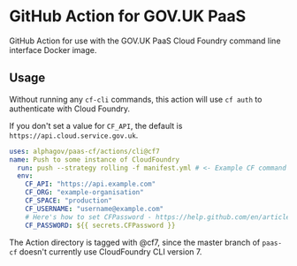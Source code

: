 # GitHub Action for GOV.UK PaaS

GitHub Action for use with the GOV.UK PaaS Cloud Foundry command line interface Docker image.

## Usage

Without running any `cf-cli` commands, this action will use `cf auth` to authenticate with Cloud Foundry.

If you don't set a value for `CF_API`, the default is `https://api.cloud.service.gov.uk`.

```yaml
uses: alphagov/paas-cf/actions/cli@cf7
name: Push to some instance of CloudFoundry  
  run: push --strategy rolling -f manifest.yml # <- Example CF command
  env:
    CF_API: "https://api.example.com"
    CF_ORG: "example-organisation"
    CF_SPACE: "production"
    CF_USERNAME: "username@example.com"
    # Here's how to set CFPassword - https://help.github.com/en/articles/virtual-environments-for-github-actions#creating-and-using-secrets-encrypted-variables
    CF_PASSWORD: ${{ secrets.CFPassword }}
```

The Action directory is tagged with @cf7, since the master branch of `paas-cf` doesn't currently use CloudFoundry CLI version 7. 